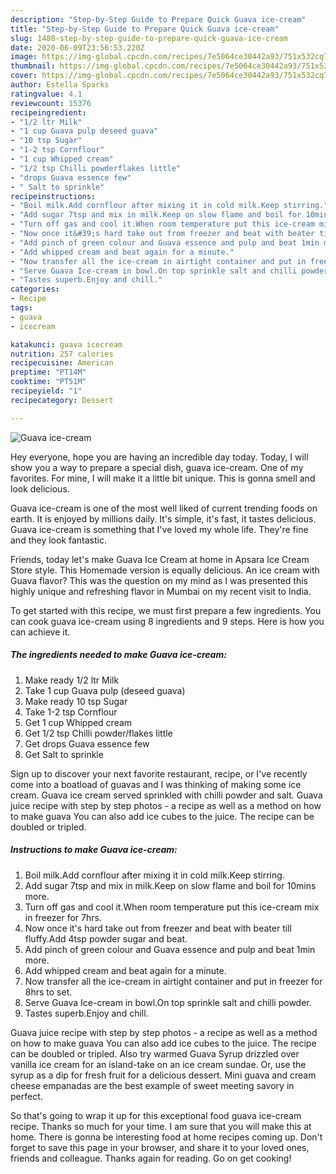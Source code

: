 ```yaml
---
description: "Step-by-Step Guide to Prepare Quick Guava ice-cream"
title: "Step-by-Step Guide to Prepare Quick Guava ice-cream"
slug: 1480-step-by-step-guide-to-prepare-quick-guava-ice-cream
date: 2020-06-09T23:56:53.220Z
image: https://img-global.cpcdn.com/recipes/7e5064ce30442a93/751x532cq70/guava-ice-cream-recipe-main-photo.jpg
thumbnail: https://img-global.cpcdn.com/recipes/7e5064ce30442a93/751x532cq70/guava-ice-cream-recipe-main-photo.jpg
cover: https://img-global.cpcdn.com/recipes/7e5064ce30442a93/751x532cq70/guava-ice-cream-recipe-main-photo.jpg
author: Estella Sparks
ratingvalue: 4.1
reviewcount: 15376
recipeingredient:
- "1/2 ltr Milk"
- "1 cup Guava pulp deseed guava"
- "10 tsp Sugar"
- "1-2 tsp Cornflour"
- "1 cup Whipped cream"
- "1/2 tsp Chilli powderflakes little"
- "drops Guava essence few"
- " Salt to sprinkle"
recipeinstructions:
- "Boil milk.Add cornflour after mixing it in cold milk.Keep stirring."
- "Add sugar 7tsp and mix in milk.Keep on slow flame and boil for 10mins more."
- "Turn off gas and cool it.When room temperature put this ice-cream mix in freezer for 7hrs."
- "Now once it&#39;s hard take out from freezer and beat with beater till fluffy.Add 4tsp powder sugar and beat."
- "Add pinch of green colour and Guava essence and pulp and beat 1min more."
- "Add whipped cream and beat again for a minute."
- "Now transfer all the ice-cream in airtight container and put in freezer for 8hrs to set."
- "Serve Guava Ice-cream in bowl.On top sprinkle salt and chilli powder."
- "Tastes superb.Enjoy and chill."
categories:
- Recipe
tags:
- guava
- icecream

katakunci: guava icecream 
nutrition: 257 calories
recipecuisine: American
preptime: "PT14M"
cooktime: "PT51M"
recipeyield: "1"
recipecategory: Dessert

---
```



![Guava ice-cream](https://img-global.cpcdn.com/recipes/7e5064ce30442a93/751x532cq70/guava-ice-cream-recipe-main-photo.jpg)

Hey everyone, hope you are having an incredible day today. Today, I will show you a way to prepare a special dish, guava ice-cream. One of my favorites. For mine, I will make it a little bit unique. This is gonna smell and look delicious.

Guava ice-cream is one of the most well liked of current trending foods on earth. It is enjoyed by millions daily. It's simple, it's fast, it tastes delicious. Guava ice-cream is something that I've loved my whole life. They're fine and they look fantastic.

Friends, today let&#39;s make Guava Ice Cream at home in Apsara Ice Cream Store style. This Homemade version is equally delicious. An ice cream with Guava flavor? This was the question on my mind as I was presented this highly unique and refreshing flavor in Mumbai on my recent visit to India.


To get started with this recipe, we must first prepare a few ingredients. You can cook guava ice-cream using 8 ingredients and 9 steps. Here is how you can achieve it.

<!--inarticleads1-->

##### The ingredients needed to make Guava ice-cream:

1. Make ready 1/2 ltr Milk
1. Take 1 cup Guava pulp (deseed guava)
1. Make ready 10 tsp Sugar
1. Take 1-2 tsp Cornflour
1. Get 1 cup Whipped cream
1. Get 1/2 tsp Chilli powder/flakes little
1. Get drops Guava essence few
1. Get  Salt to sprinkle


Sign up to discover your next favorite restaurant, recipe, or I&#39;ve recently come into a boatload of guavas and I was thinking of making some ice cream. Guava ice cream served sprinkled with chilli powder and salt. Guava juice recipe with step by step photos - a recipe as well as a method on how to make guava You can also add ice cubes to the juice. The recipe can be doubled or tripled. 

<!--inarticleads2-->

##### Instructions to make Guava ice-cream:

1. Boil milk.Add cornflour after mixing it in cold milk.Keep stirring.
1. Add sugar 7tsp and mix in milk.Keep on slow flame and boil for 10mins more.
1. Turn off gas and cool it.When room temperature put this ice-cream mix in freezer for 7hrs.
1. Now once it&#39;s hard take out from freezer and beat with beater till fluffy.Add 4tsp powder sugar and beat.
1. Add pinch of green colour and Guava essence and pulp and beat 1min more.
1. Add whipped cream and beat again for a minute.
1. Now transfer all the ice-cream in airtight container and put in freezer for 8hrs to set.
1. Serve Guava Ice-cream in bowl.On top sprinkle salt and chilli powder.
1. Tastes superb.Enjoy and chill.


Guava juice recipe with step by step photos - a recipe as well as a method on how to make guava You can also add ice cubes to the juice. The recipe can be doubled or tripled. Also try warmed Guava Syrup drizzled over vanilla ice cream for an island-take on an ice cream sundae. Or, use the syrup as a dip for fresh fruit for a delicious dessert. Mini guava and cream cheese empanadas are the best example of sweet meeting savory in perfect. 

So that's going to wrap it up for this exceptional food guava ice-cream recipe. Thanks so much for your time. I am sure that you will make this at home. There is gonna be interesting food at home recipes coming up. Don't forget to save this page in your browser, and share it to your loved ones, friends and colleague. Thanks again for reading. Go on get cooking!
